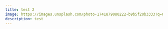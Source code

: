 ```yaml
---
title: test 2
image: https://images.unsplash.com/photo-1741879080222-b9b5f20b3333?q=80&w=1326&auto=format&fit=crop&ixlib=rb-4.0.3&ixid=M3wxMjA3fDB8MHxwaG90by1wYWdlfHx8fGVufDB8fHx8fA%3D%3D
description: test
---
```

